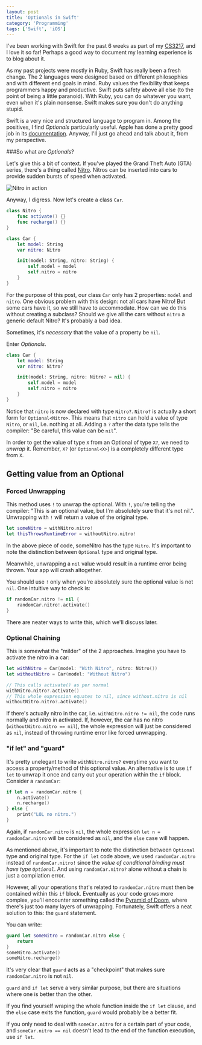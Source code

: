 ```yaml
---
layout: post
title: 'Optionals in Swift'
category: 'Programming'
tags: ['Swift', 'iOS']
---
```


I've been working with Swift for the past 6 weeks as part of my [CS3217](http://www.comp.nus.edu.sg/~simkc/CS3217/), and I love it so far! Perhaps a good way to document my learning experience is to blog about it.

As my past projects were mostly in Ruby, Swift has really been a fresh change. The 2 languages were designed based on different philosophies and with different end goals in mind. Ruby values the flexibility that keeps programmers happy and productive. Swift puts safety above all else (to the point of being a little paranoid). With Ruby, you can do whatever you want, even when it's plain nonsense. Swift makes sure you don't do anything stupid. 

Swift is a very nice and structured language to program in. Among the positives, I find _Optionals_ particularly useful. Apple has done a pretty good job in its [documentation](https://developer.apple.com/library/ios/documentation/Swift/Conceptual/Swift_Programming_Language/OptionalChaining.html). Anyway, I'll just go ahead and talk about it, from my perspective.

###So what are _Optionals_?

Let's give this a bit of context. If you've played the Grand Theft Auto (GTA) series, there's a thing called [Nitro](http://gta.wikia.com/wiki/Nitro). Nitros can be inserted into cars to provide sudden bursts of speed when activated. 

![Nitro in action](http://www.g-unleashed.com/upload/screenshots/16_hood_nitro_shot.jpg)

Anyway, I digress. Now let's create a class `Car`.

```swift
class Nitro {
    func activate() {}
    func recharge() {}
}

class Car {
    let model: String
    var nitro: Nitro

    init(model: String, nitro: String) {
        self.model = model
        self.nitro = nitro
    }
}
```

For the purpose of this post, our class `Car` only has 2 properties: `model` and `nitro`. One obvious problem with this design: not all cars have Nitro! But some cars have it, so we still have to accommodate. How can we do this without creating a subclass? Should we give all the cars without `nitro` a generic default Nitro? It's probably a bad idea.

Sometimes, it's _necessary_ that the value of a property be `nil`.

Enter _Optionals_.

```swift
class Car {
    let model: String
    var nitro: Nitro?

    init(model: String, nitro: Nitro? = nil) {
        self.model = model
        self.nitro = nitro
    }
}
```

Notice that `nitro` is now declared with type `Nitro?`. `Nitro?` is actually a short form for `Optional<Nitro>`. This means that `nitro` can hold a value of type `Nitro`, or `nil`, i.e. nothing at all. Adding a `?` after the data type tells the compiler: "Be careful, this value can be `nil`".

In order to get the value of type `X` from an Optional of type `X?`, we need to _unwrap_ it. Remember, `X?` (or `Optional<X>`) is a completely different type from `X`.

## Getting value from an Optional
### Forced Unwrapping

This method uses `!` to unwrap the optional. With `!`, you're telling the compiler: "This is an optional value, but I'm absolutely sure that it's not nil.". Unwrapping with `!` will return a value of the original type.

```swift
let someNitro = withNitro.nitro!
let thisThrowsRuntimeError = withoutNitro.nitro!
```

In the above piece of code, someNitro has the type `Nitro`. It's important to note the distinction between `Optional` type and original type.

Meanwhile, unwrapping a `nil` value would result in a runtime error being thrown. Your app will crash altogether.

You should use `!` only when you're absolutely sure the optional value is not `nil`. One intuitive way to check is:
```swift
if randomCar.nitro != nil {
    randomCar.nitro!.activate()
}
```
There are neater ways to write this, which we'll discuss later.

### Optional Chaining

This is somewhat the "milder" of the 2 approaches. Imagine you have to activate the nitro in a car:

```swift
let withNitro = Car(model: "With Nitro", nitro: Nitro())
let withoutNitro = Car(model: "Without Nitro")

// This calls activate() as per normal
withNitro.nitro?.activate()
// This whole expression equates to nil, since without.nitro is nil
withoutNitro.nitro?.activate()
```

If there's actually nitro in the car, i.e. `withNitro.nitro != nil`, the code runs normally and nitro in activated. If, however, the car has no nitro (`withoutNitro.nitro == nil`), the whole expression will just be considered as `nil`, instead of throwing runtime error like forced unwrapping.

### "if let" and "guard"

It's pretty unelegant to write `withNitro.nitro?` everytime you want to access a property/method of this optional value. An alternative is to use `if let` to unwrap it once and carry out your operation within the `if` block. Consider a `randomCar`:

```swift
if let n = randomCar.nitro {
    n.activate()
    n.recharge()
} else {
    print("LOL no nitro.")
}
```

Again, if `randomCar.nitro` is `nil`, the whole expression `let n = randomCar.nitro` will be considered as `nil`, and the `else` case will happen.

As mentioned above, it's important to note the distinction between `Optional` type and original type. For the `if let` code above, we used `randomCar.nitro` instead of `randomCar.nitro!` since the _value of conditional binding must have type `Optional`_. And using `randomCar.nitro?` alone without a chain is just a compilation error.

However, all your operations that's related to `randomCar.nitro` must then be contained within this `if` block. Eventually as your code grows more complex, you'll encounter something called the [Pyramid of Doom](https://en.wikipedia.org/wiki/Pyramid_of_doom_(programming)), where there's just too many layers of unwrapping. Fortunately, Swift offers a neat solution to this: the `guard` statement.

You can write:
```swift
guard let someNitro = randomCar.nitro else {
    return
}
someNitro.activate()
someNitro.recharge()
```

It's very clear that `guard` acts as a "checkpoint" that makes sure `randomCar.nitro` is not `nil`.

`guard` and `if let` serve a very similar purpose, but there are situations where one is better than the other.

If you find yourself wraping the whole function inside the `if let` clause, and the `else` case exits the function, `guard` would probably be a better fit.

If you only need to deal with `someCar.nitro` for a certain part of your code, and `someCar.nitro == nil` doesn't lead to the end of the function execution, use `if let`.


